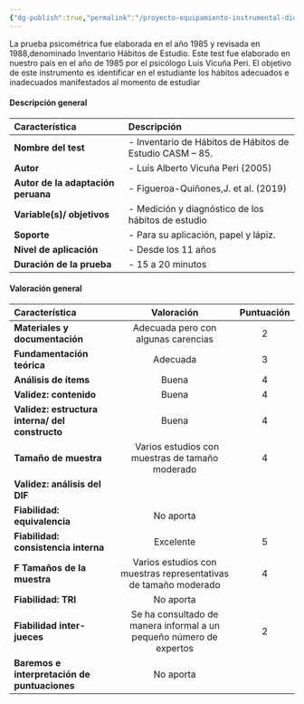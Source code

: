 ```yaml
---
{"dg-publish":true,"permalink":"/proyecto-equipamiento-instrumental-dioses/inventario-de-habitos-de-habitos-de-estudio-casm-85/","dgPassFrontmatter":true}
---
```


La prueba psicométrica fue elaborada en el año 1985 y revisada en 1988,denominado Inventario Hábitos de Estudio. Este test fue elaborado en nuestro país en el año de 1985 por el psicólogo Luis Vicuña Peri. El objetivo de este instrumento es identificar en el estudiante los hábitos adecuados e inadecuados manifestados al momento de estudiar
#### <a name="_gmktmetjx4ri"></a> **Descripción general**

|**Característica**|**Descripción**|
| :- | :- |
|**Nombre del test**|- Inventario de Hábitos de Hábitos de Estudio CASM – 85.|
|**Autor**|- Luis Alberto Vicuña Peri (2005)|
|**Autor de la adaptación peruana**|- Figueroa-Quiñones,J. et al. (2019)|
|**Variable(s)/ objetivos**|- Medición y diagnóstico de los hábitos de estudio|
|**Soporte**|- Para su aplicación, papel y lápiz. |
|**Nivel de aplicación**|- Desde los 11 años|
|**Duración de la prueba**|- 15 a 20 minutos|
#### <a name="_n17fkeae6199"></a>**Valoración general**

|**Característica**|**Valoración**|**Puntuación**|
| :- | :-: | :-: |
|**Materiales y documentación**|Adecuada pero con algunas carencias|2|
|**Fundamentación teórica**|Adecuada|3|
|**Análisis de ítems**|Buena|4|
|**Validez: contenido**|Buena|4|
|**Validez: estructura interna/ del constructo**|Buena |4|
|**Tamaño de muestra**|` `Varios estudios con muestras de tamaño moderado|4|
|**Validez: análisis del DIF**|||
|**Fiabilidad: equivalencia**|No aporta||
|**Fiabilidad: consistencia interna**|Excelente|5|
|**F Tamaños de la muestra**|Varios estudios con muestras representativas de tamaño moderado|4|
|**Fiabilidad: TRI**|No aporta||
|**Fiabilidad inter-jueces**|Se ha consultado de manera informal a un pequeño número de expertos|2|
|**Baremos e interpretación de puntuaciones**|No aporta||

